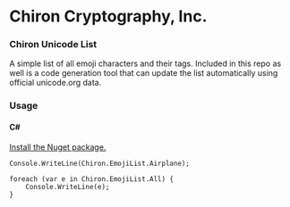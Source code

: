 # Chiron Cryptography, Inc.

### Chiron Unicode List
A simple list of all emoji characters and their tags. Included in this repo as well is a code generation tool that can update the list automatically using official unicode.org data.

### Usage
#### C#
[Install the Nuget package.](https://www.nuget.org/packages/Chiron.EmojiList/)

```
Console.WriteLine(Chiron.EmojiList.Airplane);

foreach (var e in Chiron.EmojiList.All) {
    Console.WriteLine(e);
}
```
